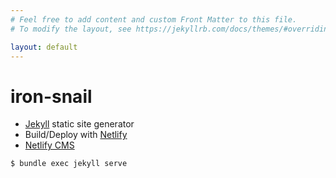 ```yaml
---
# Feel free to add content and custom Front Matter to this file.
# To modify the layout, see https://jekyllrb.com/docs/themes/#overriding-theme-defaults

layout: default
---
```

# iron-snail
- [Jekyll](https://jekyllrb.com/) static site generator
- Build/Deploy with [Netlify](https://www.netlify.com/)
- [Netlify CMS](https://www.netlifycms.org/)

```
$ bundle exec jekyll serve
```
